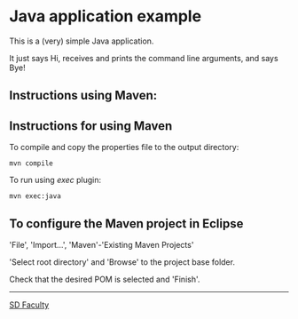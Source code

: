# Java application example

This is a (very) simple Java application.

It just says Hi, receives and prints the command line arguments, and says Bye!


Instructions using Maven:
------------------------

## Instructions for using Maven

To compile and copy the properties file to the output directory:

```
mvn compile
```

To run using _exec_ plugin:

```
mvn exec:java
```


## To configure the Maven project in Eclipse

'File', 'Import...', 'Maven'-'Existing Maven Projects'

'Select root directory' and 'Browse' to the project base folder.

Check that the desired POM is selected and 'Finish'.


----

[SD Faculty](mailto:leic-sod@disciplinas.tecnico.ulisboa.pt)
